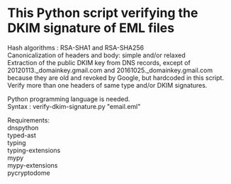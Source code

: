 # This Python script verifying the DKIM signature of EML files  
  
  
Hash algorithms : RSA-SHA1 and RSA-SHA256  
Canonicalization of headers and body: simple and/or relaxed  
Extraction of the public DKIM key from DNS records, except of 20120113._domainkey.gmail.com and 20161025._domainkey.gmail.com because they are old and revoked by Google, but hardcoded in this script.  
Verify more than one headers of same type and/or DKIM signatures.  
  
Python programming language is needed.  
Syntax : verify-dkim-signature.py "email.eml"  
  
Requirements:  
dnspython  
typed-ast  
typing  
typing-extensions  
mypy  
mypy-extensions  
pycryptodome  

